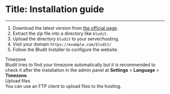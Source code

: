 # Title: Installation guide
<!-- Position: 3 -->
---
1. Download the latest version from [the official page](https://www.bludit.com).
2. Extract the zip file into a directory like `bludit`.
3. Upload the directory `bludit` to your server/hosting.
4. Visit your domain `https://example.com/bludit/`
5. Follow the Bludit Installer to configure the website.

<div class="note">
<div class="title">Timezone</div>
Bludit tries to find your timezone automatically but it is recommended to check it after the installation in the admin panel at <strong>Settings</strong> > <strong>Language</strong> > <strong>Timezone</strong>.
</div>

<div class="note">
<div class="title">Upload files</div>
You can use an FTP client to upload files to the hosting.
</div>
